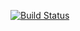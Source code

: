 [![Build Status](https://travis-ci.org/tueda/test-rust.svg?branch=master)](https://travis-ci.org/tueda/test-rust)
